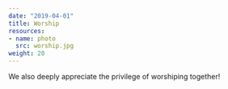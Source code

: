 ```yaml
---
date: "2019-04-01"
title: Worship
resources:
- name: photo
  src: worship.jpg
weight: 20
---
```


We also deeply appreciate the privilege of worshiping together!

